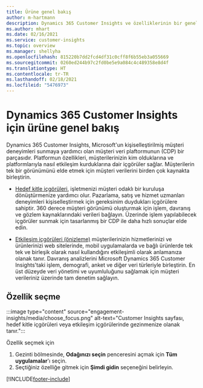 ```yaml
---
title: Ürüne genel bakış
author: m-hartmann
description: Dynamics 365 Customer Insights ve özelliklerinin bir genel bakışını edinin.
ms.author: mhart
ms.date: 02/16/2021
ms.service: customer-insights
ms.topic: overview
ms.manager: shellyha
ms.openlocfilehash: 815220b7dd2fcd4df31c0cff8f6b55eb3a055669
ms.sourcegitcommit: 0260ed244b97c2fd0be5e9a084c4c489358e8d4f
ms.translationtype: HT
ms.contentlocale: tr-TR
ms.lasthandoff: 02/18/2021
ms.locfileid: "5476973"
---
```

# <a name="product-overview-for-dynamics-365-customer-insights"></a>Dynamics 365 Customer Insights için ürüne genel bakış

Dynamics 365 Customer Insights, Microsoft'un kişiselleştirilmiş müşteri deneyimleri sunmaya yardımcı olan müşteri veri plaftormunun (CDP) bir parçasıdır. Platformun özellikleri, müşterilerinizin kim olduklarına ve platformlarıyla nasıl etkileşim kurduklarına dair içgörüler sağlar. Müşterilerin tek bir görünümünü elde etmek için müşteri verilerini birden çok kaynakta birleştirin.


- [Hedef kitle içgörüleri](audience-insights/overview.md), işletmenizi müşteri odaklı bir kuruluşa dönüştürmenize yardımcı olur. Pazarlama, satış ve hizmet uzmanları deneyimleri kişiselleştirmek için gereksinim duydukları içgörülere sahiptir. 360 derece müşteri görünümü oluşturmak için işlem, davranış ve gözlem kaynaklarındaki verileri bağlayın. Üzerinde işlem yapılabilecek içgörüler sunmak için tasarlanmış bir CDP ile daha hızlı sonuçlar elde edin. 

- [Etkileşim içgörüleri (önizleme)](engagement-insights/index.yml) müşterilerinizin hizmetlerinizi ve ürünlerinizi web sitelerinde, mobil uygulamalarda ve bağlı ürünlerde tek tek ve birleşik olarak nasıl kullandığını etkileşimli olarak anlamanıza olanak tanır. Davranış analizlerini Microsoft Dynamics 365 Customer Insights'taki işlem, demografi, anket ve diğer veri türleriyle birleştirin. En üst düzeyde veri yönetimi ve uyumluluğunu sağlamak için müşteri verileriniz üzerinde tam denetim sağlayın.
 
## <a name="choose-a-capability"></a>Özellik seçme

:::image type="content" source="engagement-insights/media/choose_focus.png" alt-text="Customer Insights sayfası, hedef kitle içgörüleri veya etkileşim içgörülerinde gezinmenize olanak tanır.":::

Özellik seçmek için

1. Gezinti bölmesinde, **Odağınızı seçin** penceresini açmak için **Tüm uygulamalar**'ı seçin.
1. Seçtiğiniz özelliğe gitmek için **Şimdi gidin** seçeneğini belirleyin.


[!INCLUDE[footer-include](includes/footer-banner.md)]